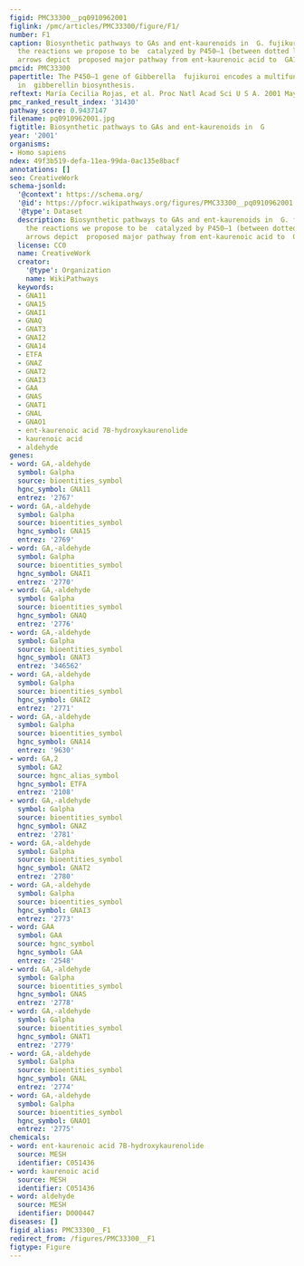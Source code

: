 ```yaml
---
figid: PMC33300__pq0910962001
figlink: /pmc/articles/PMC33300/figure/F1/
number: F1
caption: Biosynthetic pathways to GAs and ent-kaurenoids in  G. fujikuroi, indicating
  the reactions we propose to be  catalyzed by P450–1 (between dotted lines). Thick
  arrows depict  proposed major pathway from ent-kaurenoic acid to  GA14.
pmcid: PMC33300
papertitle: The P450–1 gene of Gibberella  fujikuroi encodes a multifunctional enzyme
  in  gibberellin biosynthesis.
reftext: María Cecilia Rojas, et al. Proc Natl Acad Sci U S A. 2001 May 8;98(10):5838-5843.
pmc_ranked_result_index: '31430'
pathway_score: 0.9437147
filename: pq0910962001.jpg
figtitle: Biosynthetic pathways to GAs and ent-kaurenoids in  G
year: '2001'
organisms:
- Homo sapiens
ndex: 49f3b519-defa-11ea-99da-0ac135e8bacf
annotations: []
seo: CreativeWork
schema-jsonld:
  '@context': https://schema.org/
  '@id': https://pfocr.wikipathways.org/figures/PMC33300__pq0910962001.html
  '@type': Dataset
  description: Biosynthetic pathways to GAs and ent-kaurenoids in  G. fujikuroi, indicating
    the reactions we propose to be  catalyzed by P450–1 (between dotted lines). Thick
    arrows depict  proposed major pathway from ent-kaurenoic acid to  GA14.
  license: CC0
  name: CreativeWork
  creator:
    '@type': Organization
    name: WikiPathways
  keywords:
  - GNA11
  - GNA15
  - GNAI1
  - GNAQ
  - GNAT3
  - GNAI2
  - GNA14
  - ETFA
  - GNAZ
  - GNAT2
  - GNAI3
  - GAA
  - GNAS
  - GNAT1
  - GNAL
  - GNAO1
  - ent-kaurenoic acid 7B-hydroxykaurenolide
  - kaurenoic acid
  - aldehyde
genes:
- word: GA,-aldehyde
  symbol: Galpha
  source: bioentities_symbol
  hgnc_symbol: GNA11
  entrez: '2767'
- word: GA,-aldehyde
  symbol: Galpha
  source: bioentities_symbol
  hgnc_symbol: GNA15
  entrez: '2769'
- word: GA,-aldehyde
  symbol: Galpha
  source: bioentities_symbol
  hgnc_symbol: GNAI1
  entrez: '2770'
- word: GA,-aldehyde
  symbol: Galpha
  source: bioentities_symbol
  hgnc_symbol: GNAQ
  entrez: '2776'
- word: GA,-aldehyde
  symbol: Galpha
  source: bioentities_symbol
  hgnc_symbol: GNAT3
  entrez: '346562'
- word: GA,-aldehyde
  symbol: Galpha
  source: bioentities_symbol
  hgnc_symbol: GNAI2
  entrez: '2771'
- word: GA,-aldehyde
  symbol: Galpha
  source: bioentities_symbol
  hgnc_symbol: GNA14
  entrez: '9630'
- word: GA,2
  symbol: GA2
  source: hgnc_alias_symbol
  hgnc_symbol: ETFA
  entrez: '2108'
- word: GA,-aldehyde
  symbol: Galpha
  source: bioentities_symbol
  hgnc_symbol: GNAZ
  entrez: '2781'
- word: GA,-aldehyde
  symbol: Galpha
  source: bioentities_symbol
  hgnc_symbol: GNAT2
  entrez: '2780'
- word: GA,-aldehyde
  symbol: Galpha
  source: bioentities_symbol
  hgnc_symbol: GNAI3
  entrez: '2773'
- word: GAA
  symbol: GAA
  source: hgnc_symbol
  hgnc_symbol: GAA
  entrez: '2548'
- word: GA,-aldehyde
  symbol: Galpha
  source: bioentities_symbol
  hgnc_symbol: GNAS
  entrez: '2778'
- word: GA,-aldehyde
  symbol: Galpha
  source: bioentities_symbol
  hgnc_symbol: GNAT1
  entrez: '2779'
- word: GA,-aldehyde
  symbol: Galpha
  source: bioentities_symbol
  hgnc_symbol: GNAL
  entrez: '2774'
- word: GA,-aldehyde
  symbol: Galpha
  source: bioentities_symbol
  hgnc_symbol: GNAO1
  entrez: '2775'
chemicals:
- word: ent-kaurenoic acid 7B-hydroxykaurenolide
  source: MESH
  identifier: C051436
- word: kaurenoic acid
  source: MESH
  identifier: C051436
- word: aldehyde
  source: MESH
  identifier: D000447
diseases: []
figid_alias: PMC33300__F1
redirect_from: /figures/PMC33300__F1
figtype: Figure
---
```

